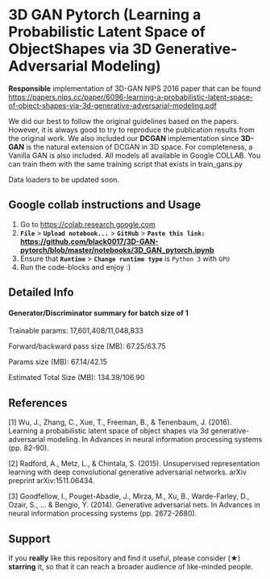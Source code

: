 # 3D GAN Pytorch (Learning a Probabilistic Latent Space of ObjectShapes via 3D Generative-Adversarial Modeling)
**Responsible** implementation of 3D-GAN NIPS 2016 paper that can be found https://papers.nips.cc/paper/6096-learning-a-probabilistic-latent-space-of-object-shapes-via-3d-generative-adversarial-modeling.pdf

We did our best to follow the original guidelines based on the papers. However, it is always good to try to reproduce the publication results from the original work. We also included our **DCGAN** implementation since **3D-GAN** is the natural extension of DCGAN in 3D space. For completeness, a Vanilla GAN is also included. All models all available in Google COLLAB. You can train them with the same training script that exists in train_gans.py

Data loaders to be updated soon.

## Google collab instructions and Usage
1. Go to https://colab.research.google.com
2. **```File```** > **```Upload notebook...```** > **```GitHub```** > **```Paste this link:``` https://github.com/black0017/3D-GAN-pytorch/blob/master/notebooks/3D_GAN_pytorch.ipynb**
3. Ensure that **```Runtime```** > **```Change runtime type```** is ```Python 3``` with ```GPU```
4. Run the code-blocks and enjoy :) 



## Detailed Info

#### Generator/Discriminator summary for batch size of 1
Trainable params: 17,601,408/11,048,833

Forward/backward pass size (MB): 67.25/63.75

Params size (MB): 67.14/42.15

Estimated Total Size (MB): 134.39/106.90

## References

[1] Wu, J., Zhang, C., Xue, T., Freeman, B., & Tenenbaum, J. (2016). Learning a probabilistic latent space of object shapes via 3d generative-adversarial modeling. In Advances in neural information processing systems (pp. 82-90).

[2] Radford, A., Metz, L., & Chintala, S. (2015). Unsupervised representation learning with deep convolutional generative adversarial networks. arXiv preprint arXiv:1511.06434.

[3] Goodfellow, I., Pouget-Abadie, J., Mirza, M., Xu, B., Warde-Farley, D., Ozair, S., ... & Bengio, Y. (2014). Generative adversarial nets. In Advances in neural information processing systems (pp. 2672-2680).


## Support 
If you **really** like this repository and find it useful, please consider (★) **starring** it, so that it can reach a broader audience of like-minded people.
